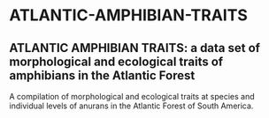 # ATLANTIC-AMPHIBIAN-TRAITS

## ATLANTIC AMPHIBIAN TRAITS: a data set of morphological and ecological traits of amphibians in the Atlantic Forest

A compilation of morphological and ecological traits at species and individual levels of anurans in the Atlantic Forest of South America.
